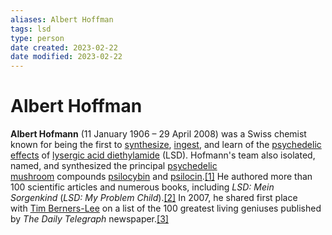 ```yaml
---
aliases: Albert Hoffman
tags: lsd
type: person
date created: 2023-02-22
date modified: 2023-02-22
---
```


# Albert Hoffman

**Albert Hofmann** (11 January 1906 – 29 April 2008) was a Swiss chemist known for being the first to [synthesize](https://en.wikipedia.org/wiki/Chemical_synthesis "Chemical synthesis"), [ingest](https://en.wikipedia.org/wiki/Ingestion "Ingestion"), and learn of the [psychedelic effects](https://en.wikipedia.org/wiki/Psychedelic_drug "Psychedelic drug") of [lysergic acid diethylamide](https://en.wikipedia.org/wiki/Lysergic_acid_diethylamide "Lysergic acid diethylamide") (LSD). Hofmann's team also isolated, named, and synthesized the principal [psychedelic mushroom](https://en.wikipedia.org/wiki/Psychedelic_mushroom "Psychedelic mushroom") compounds [psilocybin](https://en.wikipedia.org/wiki/Psilocybin "Psilocybin") and [psilocin](https://en.wikipedia.org/wiki/Psilocin "Psilocin").[[1]](https://en.wikipedia.org/wiki/Albert_Hofmann#cite_note-1) He authored more than 100 scientific articles and numerous books, including _LSD: Mein Sorgenkind_ (_LSD: My Problem Child_).[[2]](https://en.wikipedia.org/wiki/Albert_Hofmann#cite_note-telegraphobit-2) In 2007, he shared first place with [Tim Berners-Lee](https://en.wikipedia.org/wiki/Tim_Berners-Lee "Tim Berners-Lee") on a list of the 100 greatest living geniuses published by _The Daily Telegraph_ newspaper.[[3]](https://en.wikipedia.org/wiki/Albert_Hofmann#cite_note-3)